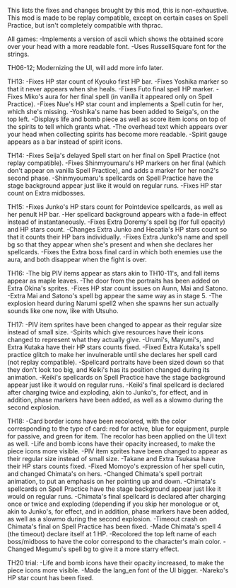 This lists the fixes and changes brought by this mod, this is non-exhaustive. This mod is made to be replay compatible, except on certain cases on Spell Practice, but isn't completely compatible with thprac.

All games:
-Implements a version of ascii which shows the obtained score over your head with a more readable font.
-Uses RussellSquare font for the strings.

TH06-12;
Modernizing the UI, will add more info later.

TH13:
-Fixes HP star count of Kyouko first HP bar.
-Fixes Yoshika marker so that it never appears when she heals.
-Fixes Futo final spell HP marker.
-Fixes Miko's aura for her final spell (in vanilla it appeared only on Spell Practice).
-Fixes Nue's HP star count and implements a Spell cutin for her, which she's missing.
-Yoshika's name has been added to Seiga's, on the top left.
-Displays life and bomb piece as well as score item icons on top of the spirits to tell which grants what.
-The overhead text which appears over your head when collecting spirits has become more readable.
-Spirit gauge appears as a bar instead of spirit icons.

TH14:
-Fixes Seija's delayed Spell start on her final on Spell Practice (not replay compatible).
-Fixes Shinmyoumaru's HP markers on her final (which don't appear on vanilla Spell Practice), and adds a marker for her non2's second phase.
-Shinmyoumaru's spellcards on Spell Practice have the stage background appear just like it would on regular runs.
-Fixes HP star count on Extra midbosses.

TH15:
-Fixes Junko's HP stars count for Pointdevice spellcards, as well as her penult HP bar.
-Her spellcard background appears with a fade-in effect instead of instantaneously.
-Fixes Extra Doremy's spell bg (for full opacity) and HP stars count.
-Changes Extra Junko and Hecatia's HP stars count so that it counts their HP bars individually.
-Fixes Extra Junko's name and spell bg so that they appear when she's present and when she declares her spellcards.
-Fixes the Extra boss final card in which both enemies use the aura, and both disappear when the fight is over.

TH16:
-The big PIV items appear as stars akin to TH10-11's, and fall items appear as maple leaves.
-The door from the portraits has been added on Extra Okina's sprites.
-Fixes HP star count issues on Aunn, Mai and Satono.
-Extra Mai and Satono's spell bg appear the same way as in stage 5.
-The explosion heard during Narumi spell2 when she spawns her sun actually sounds like one now, like with Utsuho.

TH17:
-PIV item sprites have been changed to appear as their regular size instead of small size.
-Spirits which give resources have their icons changed to represent what they actually give.
-Urumi's, Mayumi's, and Extra Kutaka have their HP stars counts fixed.
-Fixed Extra Kutaka's spell practice glitch to make her invulnerable until she declares her spell card (not replay compatible). 
-Spellcard portraits have been sized down so that they don't look too big, and Keiki's has its position changed during its animation.
-Keiki's spellcards on Spell Practice have the stage background appear just like it would on regular runs.
-Keiki's final spellcard is declared after charging twice and exploding, akin to Junko's, for effect, and in addition, phase markers have been added, as well as a slowmo during the second explosion.

TH18:
-Card border icons have been recolored, with the color corresponding to the type of card: red for active, blue for equipment, purple for passive, and green for item. The recolor has been applied on the UI text as well.
-Life and bomb icons have their opacity increased, to make the piece icons more visible.
-PIV item sprites have been changed to appear as their regular size instead of small size.
-Takane and Extra Tsukasa have their HP stars counts fixed.
-Fixed Momoyo's expression of her spell cutin, and changed Chimata's on hers.
-Changed Chimata's spell portrait animation, to put an emphasis on her pointing up and down.
-Chimata's spellcards on Spell Practice have the stage background appear just like it would on regular runs.
-Chimata's final spellcard is declared after charging once or twice and exploding (depending if you skip her monologue or ot, akin to Junko's, for effect, and in addition, phase markers have been added, as well as a slowmo during the second explosion.
-Timeout crash on Chimata's final on Spell Practice has been fixed.
-Made Chimata's spell 4 (the timeout) declare itself at 1 HP.
-Recolored the top left name of each boss/midboss to have the color correspond to the character's main color.
-Changed Megumu's spell bg to give it a more starry effect.

TH20 trial:
-Life and bomb icons have their opacity increased, to make the piece icons more visible.
-Made the lang_en font of the UI bigger.
-Nareko's HP star count has been fixed.
